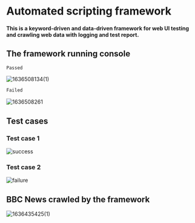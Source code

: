 # Automated scripting framework
#### This is a keyword-driven and data-driven framework for web UI testing and crawling web data with logging and test report. 

## The framework running console
```css 
Passed
``` 
![1636508134(1)](https://user-images.githubusercontent.com/43052894/141034246-66e27d93-f5f2-4d68-a2eb-4ff096fc8b7d.png)

```js
Failed 
``` 
![1636508261](https://user-images.githubusercontent.com/43052894/141034252-2090b8aa-ee6a-428b-90e2-b1aa645b5658.png)

## Test cases
### Test case 1
![success](https://user-images.githubusercontent.com/43052894/141040640-09871641-cc79-47f1-a666-74f191cdce38.png)

### Test case 2
![failure](https://user-images.githubusercontent.com/43052894/141040644-1edc8c13-3207-4375-ad16-b45262f3638a.png)


## BBC News crawled by the framework
![1636435425(1)](https://user-images.githubusercontent.com/43052894/140867393-a9c96dbd-ccf5-44bf-abff-f399015e6083.png)
